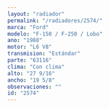 ```yaml
---
layout: "radiador"
permalink: "/radiadores/2574/"
marca: "Ford"
modelo: "F-150 / F-250 / Lobo"
ano: "1988"
motor: "L6 V8"
transmision: "Estándar"
parte: "63116"
clima: "Con clima"
alto: "27 9/16"
ancho: "19 5/8"
observaciones: ""
id: "2574"
---
```


